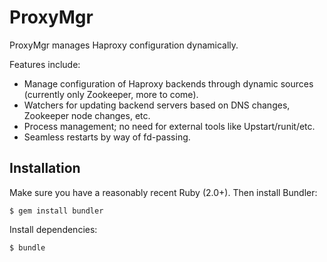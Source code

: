 # ProxyMgr

ProxyMgr manages Haproxy configuration dynamically.

Features include:
  * Manage configuration of Haproxy backends through dynamic sources (currently only Zookeeper, more to come).
  * Watchers for updating backend servers based on DNS changes, Zookeeper node changes, etc.
  * Process management; no need for external tools like Upstart/runit/etc.
  * Seamless restarts by way of fd-passing.

## Installation

Make sure you have a reasonably recent Ruby (2.0+). Then install Bundler:

```shell
$ gem install bundler
```

Install dependencies:

```shell
$ bundle
```
